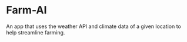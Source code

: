 # Farm-AI
An app that uses the weather API and climate data of a given location to help streamline farming.
